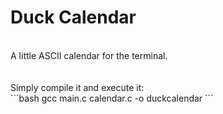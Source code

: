 <h1>Duck Calendar</h1>
<br />
A little ASCII calendar for the terminal.<br />
<br /><br />
Simply compile it and execute it:<br />
```bash
gcc main.c calendar.c -o duckcalendar
```